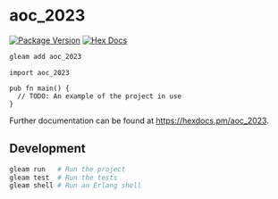 # aoc_2023

[![Package Version](https://img.shields.io/hexpm/v/aoc_2023)](https://hex.pm/packages/aoc_2023)
[![Hex Docs](https://img.shields.io/badge/hex-docs-ffaff3)](https://hexdocs.pm/aoc_2023/)

```sh
gleam add aoc_2023
```
```gleam
import aoc_2023

pub fn main() {
  // TODO: An example of the project in use
}
```

Further documentation can be found at <https://hexdocs.pm/aoc_2023>.

## Development

```sh
gleam run   # Run the project
gleam test  # Run the tests
gleam shell # Run an Erlang shell
```
